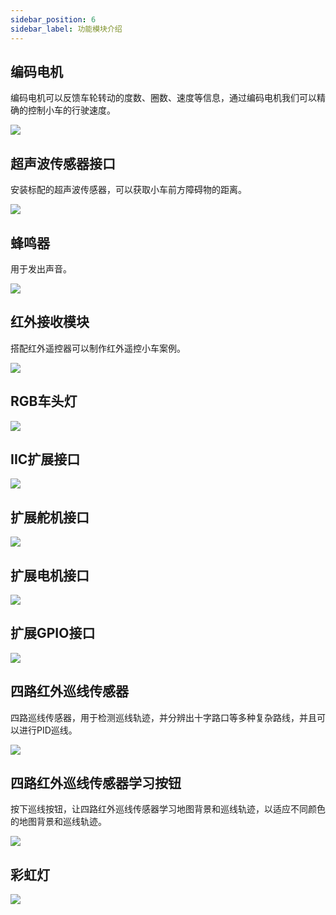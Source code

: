 ```yaml
---
sidebar_position: 6
sidebar_label: 功能模块介绍
---
```


## 编码电机

编码电机可以反馈车轮转动的度数、圈数、速度等信息，通过编码电机我们可以精确的控制小车的行驶速度。

![](./images/cutebot-pro-function-01.png)


## 超声波传感器接口

安装标配的超声波传感器，可以获取小车前方障碍物的距离。

![](./images/cutebot-pro-function-02.png)

## 蜂鸣器

用于发出声音。

![](./images/cutebot-pro-function-03.png)

## 红外接收模块

搭配红外遥控器可以制作红外遥控小车案例。

![](./images/cutebot-pro-function-04.png)

## RGB车头灯

![](./images/cutebot-pro-function-05.png)

## IIC扩展接口

![](./images/cutebot-pro-function-06.png)

## 扩展舵机接口

![](./images/cutebot-pro-function-07.png)

## 扩展电机接口

![](./images/cutebot-pro-function-08.png)

## 扩展GPIO接口

![](./images/cutebot-pro-function-09.png)

## 四路红外巡线传感器

四路巡线传感器，用于检测巡线轨迹，并分辨出十字路口等多种复杂路线，并且可以进行PID巡线。

![](./images/cutebot-pro-function-10.png)

## 四路红外巡线传感器学习按钮

按下巡线按钮，让四路红外巡线传感器学习地图背景和巡线轨迹，以适应不同颜色的地图背景和巡线轨迹。

![](./images/cutebot-pro-function-11.png)

## 彩虹灯

![](./images/cutebot-pro-function-12.png)
